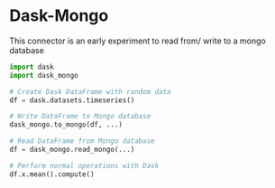 # Dask-Mongo

This connector is an early experiment to read from/ write to a mongo database 

```python
import dask
import dask_mongo

# Create Dask DataFrame with random data
df = dask.datasets.timeseries()

# Write DataFrame to Mongo database
dask_mongo.to_mongo(df, ...)

# Read DataFrame from Mongo database
df = dask_mongo.read_mongo(...)

# Perform normal operations with Dask
df.x.mean().compute()
```
